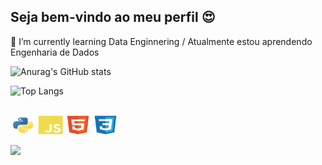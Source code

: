 ## Seja bem-vindo ao meu perfil 😍
🌱 I’m currently learning Data Enginnering / Atualmente estou aprendendo Engenharia de Dados

![Anurag's GitHub stats](https://github-readme-stats.vercel.app/api?username=Lelibi&show_icons=true&theme=radical)

![Top Langs](https://github-readme-stats.vercel.app/api/top-langs/?username=Lelibi&langs_count=8)

<div style="display: inline_block"><br>
  <img align="center" alt="Le-Python" height="30" width="40" src="https://raw.githubusercontent.com/devicons/devicon/master/icons/python/python-original.svg">
  <img align="center" alt="Le-Js" height="30" width="40" src="https://raw.githubusercontent.com/devicons/devicon/master/icons/javascript/javascript-plain.svg">
  <img align="center" alt="Le-HTML" height="30" width="40" src="https://raw.githubusercontent.com/devicons/devicon/master/icons/html5/html5-original.svg">
  <img align="center" alt="Le-CSS" height="30" width="40" src="https://raw.githubusercontent.com/devicons/devicon/master/icons/css3/css3-original.svg">
</div>
</br>
<div> 
 <a href=https://www.linkedin.com/in/leandro-de-lima-bispo-116b1125a/target="_blank"><img src="https://img.shields.io/badge/-LinkedIn-%230077B5?style=for-the-badge&logo=linkedin&logoColor=white" target="_blank"></a> 
  
</div>

